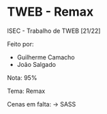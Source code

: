 # TWEB - Remax
ISEC - Trabalho de TWEB [21/22] 

Feito por:
- Guilherme Camacho
- João Salgado

Nota: 95%

Tema: Remax

Cenas em falta:
 → SASS
